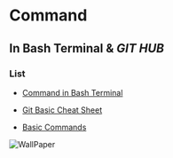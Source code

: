 # Command
## In Bash Terminal & *GIT HUB*
### List

* [Command in Bash Terminal](https://www.git-tower.com/blog/media/pages/posts/command-line-cheat-sheet/7c0f8706c6-1678792800/command-line-cheat-sheet-large01.png)

* [Git Basic Cheat Sheet](https://rubygarage.s3.amazonaws.com/uploads/article_image/file/599/git-cheatsheet-5.jpg)

* [Basic Commands](https://www.git-tower.com/blog/command-line-cheat-sheet/)

![WallPaper](https://wallpaperaccess.com/full/7974794.jpg)

